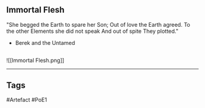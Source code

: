 ## Immortal Flesh
"She begged the Earth to spare her Son;
Out of love the Earth agreed.
To the other Elements she did not speak
And out of spite They plotted."
- Berek and the Untamed
##
![[Immortal Flesh.png]]

---
## Tags
#Artefact
#PoE1